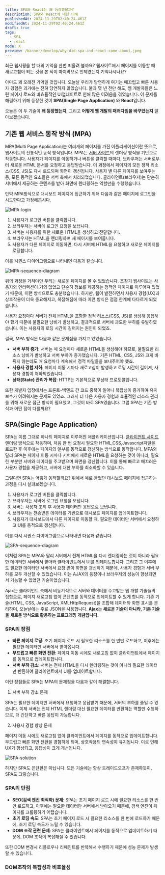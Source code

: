 ```yaml
---
title: SPA와 React는 왜 등장했을까?
description: SPA와 React에 대한 이해
publishedAt: 2024-11-29T02:40:24.461Z
modifiedAt: 2024-11-29T02:40:24.461Z
draft: true
tags:
  - SPA
  - react
mode: X
preview: /banner/develop/why-did-spa-and-react-come-about.jpeg
---
```


최근 웹서핑을 할 때의 기억을 한번 떠올려 볼까요? 웹사이트에서 페이지를 이동할 때 새로고침이 되는 것을 본 적이 마지막으로 언제였는지 기억나시나요?

아마도 꽤 오래전 기억일 것입니다. 오늘날 우리가 당연하게 여기는 매끄럽고 빠른 사용자 경험은 과거에는 전혀 당연하지 않았습니다.
 불과 몇 년 전만 해도, 웹 개발자들은 느린 페이지 로드와 비효율적인 UI업데이트로 인해 많은 어려움을 겪었습니다.
이 문제를 해결하기 위해 등장한 것이 **SPA(Single Page Application)** 와 **React**입니다.

오늘은 이 두 기술이 **왜 등장했는지**, 그리고 **어떻게 웹 개발의 패러다임을 바꾸었는지** 알아보겠습니다.

## 기존 웹 서비스 동작 방식 (MPA)

MPA(Multi Page Application)는 여러개의 페이지를 가진 어플리케이션이란 뜻으로, 웹사이트의 전통적인 동작 방식입니다.
MPA는 [서버 사이드](https://en.wikipedia.org/wiki/Client%E2%80%93server_model#Server-side)의 렌더링 방식을 기반으로 작동합니다. 사용자가 페이지를 이동하거나 버튼을 클릭할 때마다, 브라우저는 서버로부터 새로운 HTML 문서를 요청하고 응답받습니다. 이 과정에서 페이지의 모든 정적 리소스(CSS, JS)도 다시 로드되며 화면이 갱신됩니다.
사용자 별 다른 페이지를 보여주는 등, 모든 동적인 요소들은 서버 측에서 처리되었습니다. 클라이언트(브라우저)는 단순히 서버에서 제공하는 콘텐츠를 받아 화면에 렌더링하는 역할만을 수행했습니다.

만약 MPA방식으로 대시보드 페이지에 접근하기 위해 다음과 같은 페이지에 로그인을 시도한다고 가정해봅시다.

![MPA-login](./MPA-login.png)

1. 사용자가 로그인 버튼을 클릭합니다.
2. 브라우저는 서버에 로그인 요청을 보냅니다.
3. 서버는 사용자를 위한 새로운 HTML을 생성하고 전달합니다.
4. 브라우저는 HTML을 렌더링하며 새 페이지를 보여줍니다.
5. 사용자가 다른 페이지로 이동하면, 다시 서버에 HTML을 요청하고 새로운 페이지를 로딩합니다.

이를 시퀀스 다이어그램으로 나타내면 다음과 같습니다.

![MPA-sequence-diagram](./MPA-sequence-diagram.png)

위의 과정을 거쳐야만 우리는 새로운 페이지를 볼 수 있었습니다.
초창기 웹사이트는 사용자와 인터렉션이 거의 없었고 단순히 정보를 제공하는 정적인 페이지로 이루어져 있었기 때문에, 이런 방식으로도 충분했습니다.
하지만, 웹이 발전하면서 사용자 경험(UX)과 상호작용이 더욱 중요해지고, 복잡해짐에 따라 이런 방식은 점점 한계에 다다르게 되었습니다.

사용자 요청마다 서버가 전체 HTML을 포함한 정적 리소스(CSS, JS)를 생성해 응답해야 했기 때문에 불필요한 낭비가 발생하고,
결과적으로 서버에 과도한 부하를 유발하였습니다. 이는 사용자의 로딩 시간이 길어지는 원인이 되었죠.

결국, MPA 방식은 다음과 같은 문제점을 가지고 있었습니다.

- **서버 부하 증가**: 서버는 매 요청마다 새로운 HTML을 생성해야 하므로, 불필요한 리소스 낭비가 발생하고 서버 부하가 증가했습니다. 기존 HTML, CSS, JS와 크게 바뀌지 않는데도 매 요청마다 계속해서 정적 파일들을 보내주어야 했죠. 
- **사용자 경험 저하**: 페이지 이동 시마다 새로고침이 발생하고 로딩 시간이 길어져, 사용자 경험이 저하되었습니다.
- **상태(State) 관리가 복잡**: HTTP는 기본적으로 무상태 프로토콜입니다. 

또한 개발자 입장에서는 프론트-백엔드 간 코드 중복이 일어나 복잡성이 증가하여 유지보수가 어려워지는 문제도 있었죠. 
그래서 더 나은 사용자 경험과 효율적인 리소스 관리를 위해 새로운 접근 방식이 필요했고, 그것이 바로 SPA였습니다. 그럼 SPA는 기존 방식과 어떤 점이 다를까요?

## SPA(Single Page Application)

SPA는 이름 그대로 하나의 페이지로 이루어진 애플리케이션입니다. [클라이언트 사이드](https://en.wikipedia.org/wiki/Client%E2%80%93server_model#Client_side) 렌더링 방식으로 작동하며,
처음 한 번 요청시 필요한 HTML,CSS,Javascript파일을 로드한 후 이후에는 페이지의 일부를 동적으로 갱신하는 방식으로 동작합니다.
MPA와 달리 SPA는 페이지 이동 시마다 서버에서 새로운 HTML을 요청하는 것이 아니라, 필요한 부분만 서버와 데이터를 주고받으며 화면을 갱신합니다.
이를 통해 빠르고 매끄러운 사용자 경험을 제공하고, 서버에 대한 부하를 최소화할 수 있습니다.

그렇다면 SPA는 어떻게 동작할까요? 위에서 예로 들었던 대시보드 페이지에 접근하는 과정을 다시 살펴보겠습니다.

1. 사용자가 로그인 버튼을 클릭합니다.
2. 브라우저는 서버에 로그인 요청을 보냅니다.
3. 서버는 사용자 조회 후 사용자 데이터만 응답으로 보냅니다.
4. 브라우저는 전송받은 데이터를 기반으로 대시보드 페이지를 업데이트합니다.
5. 사용자가 대시보드에서 다른 페이지로 이동할 때, 필요한 데이터만 서버에서 요청하고 UI를 동적으로 갱신합니다.

이를 다시 시퀀스 다이어그램으로 나타내면 다음과 같습니다.

![SPA-sequence-diagram](./SPA-sequence-diagram.png)

이처럼 SPA는 MPA와 달리 서버에서 전체 HTML을 다시 렌더링하는 것이 아니라 필요한 데이터만 서버에서 받아와 클라이언트에서 UI를 업데이트합니다.
그리고 그 이후에도 필요한 데이터만 서버에서 요청 받아 화면을 갱신하기 때문에, 사용자 경험과 서버 부하를 모두 개선할 수 있었습니다.
이는 AJAX의 등장이나 브라우저의 성능이 향상되면서 가능할 수 있었던 기술이었습니다.

  Ajax는 클라이언트 측에서 비동기적으로 서버와 데이터를 주고받는 웹 개발 기술들의 집합으로, 페이지 새로고침 없이 콘텐츠를 동적으로 업데이트할 수 있게 합니다.
  기존 기술(HTML, CSS, JavaScript, XMLHttpRequest)을 조합해 데이터와 화면 표시를 분리하며, 오늘날에는 주로 JSON을 사용합니다.
  **Ajax는 새로운 기술이 아니라, 기존 기술을 새로운 방식으로 활용하는 프로그래밍 개념입니다.**

### SPA의 장점

- **빠른 페이지 로딩**: 초기 페이지 로드 시 필요한 리소스를 한 번만 로드하고, 이후에는 필요한 데이터만 서버에서 받아옵니다.
- **부드럽고 빠른 화면 전환**: 페이지 이동 시에도 새로고침 없이 클라이언트에서 페이지를 동적으로 업데이트합니다.
- **서버 부하 감소**: 서버는 전체 HTML을 다시 렌더링하는 것이 아니라 필요한 데이터만 반환하여 클라이언트에서 UI를 업데이트합니다.

이런 장점들로 SPA는 MPA의 문제점을 다음과 같이 해결합니다.

1. 서버 부하 감소 문제

SPA는 필요한 데이터만 서버에서 요청하고 응답받기 때문에, 서버의 부하를 줄일 수 있습니다.
이제 서버는 전체 HTML 렌더링 대신 필요한 데이터를 반환하는 역할만 수행하므로, 더 간단하고 빠른 응답이 가능합니다.

2. 사용자 경험 향상 문제

페이지 이동 시에도 새로고침 없이 클라이언트에서 페이지를 동적으로 업데이트합니다. 부드럽고 빠른 화면 전환을 경험하게 되며, 상호작용의 연속성이 유지됩니다.
이로 인해 UX가 향상되고, 응답성이 크게 개선됩니다.

![SPA-solution](./SPA-solution.png)

하지만 SPA도 은탄환은 아닙니다. 모든 기술에는 항상 트레이드오프가 존재하듯이, SPA도 그렇습니다.

### SPA의 단점

- **SEO(검색 엔진 최적화) 문제**: SPA는 초기 페이지 로드 시에 필요한 리소스를 한 번만 로드하고, 이후에는 필요한 데이터만 서버에서 받아오기 때문에, 검색 엔진이 페이지를 크롤링하기 어렵습니다.
- **초기 로딩 속도**: SPA는 초기 페이지 로드 시 필요한 리소스를 한 번에 로드하기 때문에, 초기 로딩 속도가 느릴 수 있습니다.
- **DOM 조작 관련 문제**: SPA는 클라이언트에서 페이지를 동적으로 업데이트하기 때문에, DOM 조작이 복잡해질 수 있습니다.

또한 DOM 변경시 리플로우나 리페인트를 반복해서 수행하기 때문에 성능 문제가 발생할 수 있습니다.

### DOM조작의 복잡성과 비효율성



